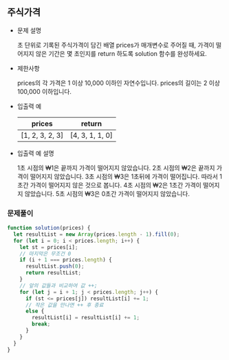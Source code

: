 ## 주식가격

- 문제 설명

  초 단위로 기록된 주식가격이 담긴 배열 prices가 매개변수로 주어질 때, 가격이 떨어지지 않은 기간은 몇 초인지를 return 하도록 solution 함수를 완성하세요.

- 제한사항

  prices의 각 가격은 1 이상 10,000 이하인 자연수입니다.
  prices의 길이는 2 이상 100,000 이하입니다.

- 입출력 예

  |     prices      |     return      |
  | :-------------: | :-------------: |
  | [1, 2, 3, 2, 3] | [4, 3, 1, 1, 0] |

- 입출력 예 설명

  1초 시점의 ₩1은 끝까지 가격이 떨어지지 않았습니다.
  2초 시점의 ₩2은 끝까지 가격이 떨어지지 않았습니다.
  3초 시점의 ₩3은 1초뒤에 가격이 떨어집니다. 따라서 1초간 가격이 떨어지지 않은 것으로 봅니다.
  4초 시점의 ₩2은 1초간 가격이 떨어지지 않았습니다.
  5초 시점의 ₩3은 0초간 가격이 떨어지지 않았습니다.

### 문제풀이

```jsx
function solution(prices) {
  let resultList = new Array(prices.length - 1).fill(0);
  for (let i = 0; i < prices.length; i++) {
    let st = prices[i];
    // 마지막은 무조건 0
    if (i + 1 === prices.length) {
      resultList.push(0);
      return resultList;
    }
    // 앞의 값들과 비교하여 값 ++;
    for (let j = i + 1; j < prices.length; j++) {
      if (st <= prices[j]) resultList[i] += 1;
      // 작은 값을 만나면 ++ 후 종료
      else {
        resultList[i] = resultList[i] += 1;
        break;
      }
    }
  }
}
```
